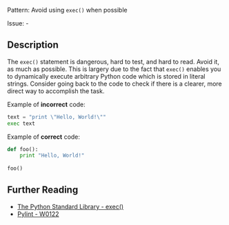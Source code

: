 Pattern: Avoid using `exec()` when possible

Issue: -

## Description

The `exec()` statement is dangerous, hard to test, and hard to read. Avoid it, as much as possible. This is largery due to the fact that `exec()` enables you to dynamically execute arbitrary Python code which is stored in literal strings. Consider going back to the code to check if there is a clearer, more direct way to accomplish the task.


Example of **incorrect** code:

```python
text = "print \"Hello, World!\""
exec text
```

Example of **correct** code:

```python
def foo():
    print "Hello, World!"
    
foo()
```

## Further Reading

* [The Python Standard Library - exec()](https://docs.python.org/3/library/functions.html#exec)
* [Pylint - W0122](http://pylint-messages.wikidot.com/messages:w0122)
